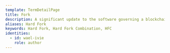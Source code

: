 ```yaml
---
template: TermDetailPage
title: Fork
description: A significant update to the software governing a blockchain platform, which may change rules, make existing rules invalid, or create new rules, is called a fork.
aliases: Hard Fork
keywords: Hard Fork, Hard Fork Combination, HFC
identities:
  - id: wael-ivie
    role: author
---
```

